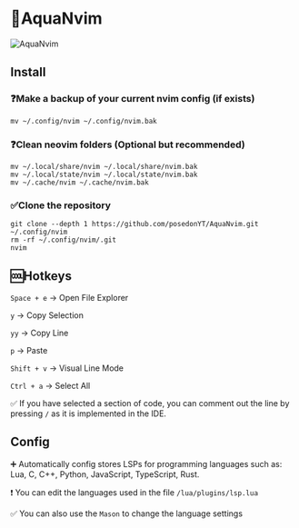 # 🌊AquaNvim

![AquaNvim](https://i.ibb.co/cKW6QWrb/2025-06-06-170250-hyprshot.png)

## Install 

### ❓Make a backup of your current nvim config (if exists)

``` mv ~/.config/nvim ~/.config/nvim.bak ```

### ❓Clean neovim folders (Optional but recommended)

```
mv ~/.local/share/nvim ~/.local/share/nvim.bak
mv ~/.local/state/nvim ~/.local/state/nvim.bak
mv ~/.cache/nvim ~/.cache/nvim.bak
```

### ✅Clone the repository

```
git clone --depth 1 https://github.com/posedonYT/AquaNvim.git ~/.config/nvim
rm -rf ~/.config/nvim/.git
nvim
```

## 🆒Hotkeys

``` Space + e ``` -> Open File Explorer

``` y ``` -> Copy Selection

``` yy ``` -> Copy Line

``` p ``` -> Paste

``` Shift + v ``` -> Visual Line Mode

``` Ctrl + a ``` -> Select All

✅ If you have selected a section of code, you can comment out the line by pressing ``` / ``` as it is implemented in the IDE.

## Config 

➕ Automatically config stores LSPs for programming languages such as: Lua, C, C++, Python, JavaScript, TypeScript, Rust.

❗ You can edit the languages used in the file ``` /lua/plugins/lsp.lua ```

✅ You can also use the ``` Mason ``` to change the language settings
